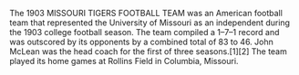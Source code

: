 The 1903 MISSOURI TIGERS FOOTBALL TEAM was an American football team that represented the University of Missouri as an independent during the 1903 college football season. The team compiled a 1–7–1 record and was outscored by its opponents by a combined total of 83 to 46. John McLean was the head coach for the first of three seasons.[1][2] The team played its home games at Rollins Field in Columbia, Missouri.

